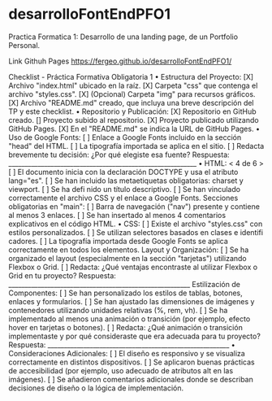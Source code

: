 # desarrolloFontEndPFO1
Practica Formatica 1: Desarrollo de una landing page, de un Portfolio Personal.

Link Githuh Pages
https://fergeo.github.io/desarrolloFontEndPFO1/

Checklist - Práctica Formativa Obligatoria 1
• Estructura del Proyecto:
[X] Archivo "index.html" ubicado en la raíz.
[X] Carpeta "css" que contenga el archivo "styles.css".
[X] (Opcional) Carpeta "img" para recursos gráficos.
[X] Archivo "README.md" creado, que incluya una breve descripción del TP y este checklist.
• Repositorio y Publicación:
[X] Repositorio en GitHub creado.
[] Proyecto subido al repositorio.
[X] Proyecto publicado utilizando GitHub Pages.
[X] En el "README.md" se indica la URL de GitHub Pages.
• Uso de Google Fonts:
[ ] Enlace a Google Fonts incluido en la sección "head" del HTML.
[ ] La tipografía importada se aplica en el sitio.
[ ] Redacta brevemente tu decisión: ¿Por qué elegiste esa fuente?
Respuesta: __________________________________________________________
• HTML: < 4 de 6 >
[ ] El documento inicia con la declaración DOCTYPE y usa el atributo lang="es".
[ ] Se han incluido las metaetiquetas obligatorias: charset y viewport.
[ ] Se ha defi nido un título descriptivo.
[ ] Se han vinculado correctamente el archivo CSS y el enlace a Google Fonts.
Secciones obligatorias en "main":
[ ] Barra de navegación ("nav") presente y contiene al menos 3 enlaces.
[ ] Se han insertado al menos 4 comentarios explicativos en el código HTML.
• CSS:
[ ] Existe el archivo "styles.css" con estilos personalizados.
[ ] Se utilizan selectores basados en clases e identifi cadores.
[ ] La tipografía importada desde Google Fonts se aplica correctamente en todos los elementos.
Layout y Organización:
[ ] Se ha organizado el layout (especialmente en la sección "tarjetas") utilizando Flexbox o Grid.
[ ] Redacta: ¿Qué ventajas encontraste al utilizar Flexbox o Grid en tu proyecto?
Respuesta: ________________________________________________________
Estilización de Componentes:
[ ] Se han personalizado los estilos de tablas, botones, enlaces y formularios.
[ ] Se han ajustado las dimensiones de imágenes y contenedores utilizando unidades relativas (%, rem, vh).
[ ] Se ha implementado al menos una animación o transición (por ejemplo, efecto hover en tarjetas o botones).
[ ] Redacta: ¿Qué animación o transición implementaste y por qué consideraste que era adecuada para tu proyecto?
Respuesta: ________________________________________________________
• Consideraciones Adicionales:
[ ] El diseño es responsivo y se visualiza correctamente en distintos dispositivos.
[ ] Se aplicaron buenas prácticas de accesibilidad (por ejemplo, uso adecuado de atributos alt en las imágenes).
[ ] Se añadieron comentarios adicionales donde se describan decisiones de diseño o la lógica de implementación.




